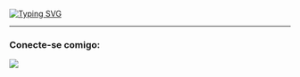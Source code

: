 [![Typing SVG](https://readme-typing-svg.herokuapp.com/?lines=Hi+There)](https://git.io/typing-svg)

---

### Conecte-se comigo:

<a href="https://www.linkedin.com/in/erik-coelho-56121318b/" target="_blank"><img src="https://img.shields.io/badge/-LinkedIn-%230077B5?style=for-the-badge&logo=linkedin&logoColor=white" target="_blank"></a> 
